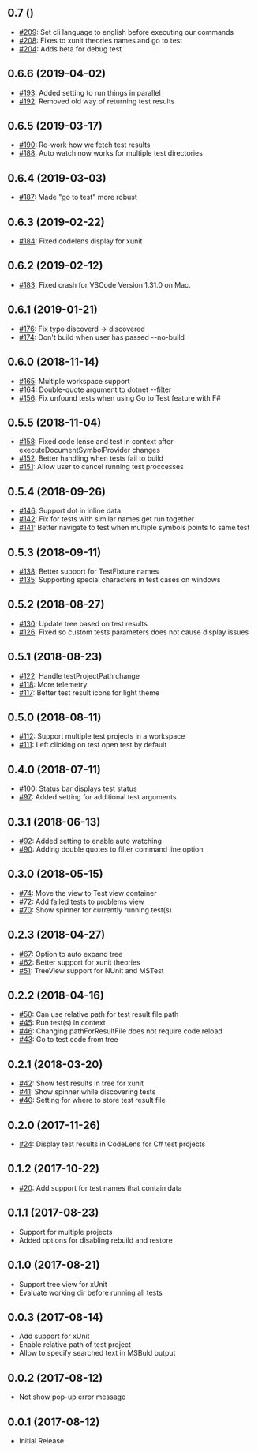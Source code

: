 ## 0.7 ()
* [#209](https://github.com/formulahendry/vscode-dotnet-test-explorer/pull/209): Set cli language to english before executing our commands 
* [#208](https://github.com/formulahendry/vscode-dotnet-test-explorer/pull/208): Fixes to xunit theories names and go to test 
* [#204](https://github.com/formulahendry/vscode-dotnet-test-explorer/pull/204): Adds beta for debug test 

## 0.6.6 (2019-04-02)
* [#193](https://github.com/formulahendry/vscode-dotnet-test-explorer/pull/193): Added setting to run things in parallel
* [#192](https://github.com/formulahendry/vscode-dotnet-test-explorer/pull/192): Removed old way of returning test results

## 0.6.5 (2019-03-17)
* [#190](https://github.com/formulahendry/vscode-dotnet-test-explorer/pull/190): Re-work how we fetch test results
* [#188](https://github.com/formulahendry/vscode-dotnet-test-explorer/pull/188): Auto watch now works for multiple test directories

## 0.6.4 (2019-03-03)
* [#187](https://github.com/formulahendry/vscode-dotnet-test-explorer/pull/187): Made "go to test" more robust

## 0.6.3 (2019-02-22)
* [#184](https://github.com/formulahendry/vscode-dotnet-test-explorer/pull/184): Fixed codelens display for xunit

## 0.6.2 (2019-02-12)
* [#183](https://github.com/formulahendry/vscode-dotnet-test-explorer/pull/183): Fixed crash for VSCode Version 1.31.0 on Mac.

## 0.6.1 (2019-01-21)
* [#176](https://github.com/formulahendry/vscode-dotnet-test-explorer/pull/176): Fix typo discoverd -> discovered
* [#174](https://github.com/formulahendry/vscode-dotnet-test-explorer/pull/174): Don't build when user has passed --no-build

## 0.6.0 (2018-11-14)
* [#165](https://github.com/formulahendry/vscode-dotnet-test-explorer/pull/165): Multiple workspace support
* [#164](https://github.com/formulahendry/vscode-dotnet-test-explorer/pull/164): Double-quote argument to dotnet --filter
* [#156](https://github.com/formulahendry/vscode-dotnet-test-explorer/pull/156): Fix unfound tests when using Go to Test feature with F# 

## 0.5.5 (2018-11-04)
* [#158](https://github.com/formulahendry/vscode-dotnet-test-explorer/pull/158): Fixed code lense and test in context after executeDocumentSymbolProvider changes
* [#152](https://github.com/formulahendry/vscode-dotnet-test-explorer/pull/152): Better handling when tests fail to build
* [#151](https://github.com/formulahendry/vscode-dotnet-test-explorer/pull/151): Allow user to cancel running test proccesses

## 0.5.4 (2018-09-26)
* [#146](https://github.com/formulahendry/vscode-dotnet-test-explorer/pull/146): Support dot in inline data
* [#142](https://github.com/formulahendry/vscode-dotnet-test-explorer/pull/142): Fix for tests with similar names get run together
* [#141](https://github.com/formulahendry/vscode-dotnet-test-explorer/pull/141): Better navigate to test when multiple symbols points to same test

## 0.5.3 (2018-09-11)
* [#138](https://github.com/formulahendry/vscode-dotnet-test-explorer/pull/138): Better support for TestFixture names
* [#135](https://github.com/formulahendry/vscode-dotnet-test-explorer/pull/135): Supporting special characters in test cases on windows

## 0.5.2 (2018-08-27)
* [#130](https://github.com/formulahendry/vscode-dotnet-test-explorer/pull/130): Update tree based on test results
* [#126](https://github.com/formulahendry/vscode-dotnet-test-explorer/pull/126): Fixed so custom tests parameters does not cause display issues

## 0.5.1 (2018-08-23)
* [#122](https://github.com/formulahendry/vscode-dotnet-test-explorer/pull/122): Handle testProjectPath change
* [#118](https://github.com/formulahendry/vscode-dotnet-test-explorer/pull/118): More telemetry
* [#117](https://github.com/formulahendry/vscode-dotnet-test-explorer/pull/117): Better test result icons for light theme

## 0.5.0 (2018-08-11)
* [#112](https://github.com/formulahendry/vscode-dotnet-test-explorer/pull/112): Support multiple test projects in a workspace 
* [#111](https://github.com/formulahendry/vscode-dotnet-test-explorer/pull/111): Left clicking on test open test by default

## 0.4.0 (2018-07-11)
* [#100](https://github.com/formulahendry/vscode-dotnet-test-explorer/pull/100): Status bar displays test status
* [#97](https://github.com/formulahendry/vscode-dotnet-test-explorer/pull/97): Added setting for additional test arguments

## 0.3.1 (2018-06-13)
* [#92](https://github.com/formulahendry/vscode-dotnet-test-explorer/pull/92): Added setting to enable auto watching
* [#90](https://github.com/formulahendry/vscode-dotnet-test-explorer/pull/90): Adding double quotes to filter command line option

## 0.3.0 (2018-05-15)
* [#74](https://github.com/formulahendry/vscode-dotnet-test-explorer/pull/74): Move the view to Test view container
* [#72](https://github.com/formulahendry/vscode-dotnet-test-explorer/pull/72): Add failed tests to problems view
* [#70](https://github.com/formulahendry/vscode-dotnet-test-explorer/pull/70): Show spinner for currently running test(s)

## 0.2.3 (2018-04-27)
* [#67](https://github.com/formulahendry/vscode-dotnet-test-explorer/pull/67): Option to auto expand tree
* [#62](https://github.com/formulahendry/vscode-dotnet-test-explorer/pull/62): Better support for xunit theories
* [#51](https://github.com/formulahendry/vscode-dotnet-test-explorer/pull/51): TreeView support for NUnit and MSTest

## 0.2.2 (2018-04-16)
* [#50](https://github.com/formulahendry/vscode-dotnet-test-explorer/pull/52): Can use relative path for test result file path
* [#45](https://github.com/formulahendry/vscode-dotnet-test-explorer/pull/45): Run test(s) in context
* [#46](https://github.com/formulahendry/vscode-dotnet-test-explorer/pull/48): Changing pathForResultFile does not require code reload
* [#43](https://github.com/formulahendry/vscode-dotnet-test-explorer/pull/43): Go to test code from tree

## 0.2.1 (2018-03-20)
* [#42](https://github.com/formulahendry/vscode-dotnet-test-explorer/pull/42): Show test results in tree for xunit
* [#41](https://github.com/formulahendry/vscode-dotnet-test-explorer/pull/41): Show spinner while discovering tests
* [#40](https://github.com/formulahendry/vscode-dotnet-test-explorer/pull/40): Setting for where to store test result file

## 0.2.0 (2017-11-26)
* [#24](https://github.com/formulahendry/vscode-dotnet-test-explorer/pull/24): Display test results in CodeLens for C# test projects

## 0.1.2 (2017-10-22)
* [#20](https://github.com/formulahendry/vscode-dotnet-test-explorer/pull/20): Add support for test names that contain data

## 0.1.1 (2017-08-23)
* Support for multiple projects
* Added options for disabling rebuild and restore

## 0.1.0 (2017-08-21)
* Support tree view for xUnit
* Evaluate working dir before running all tests

## 0.0.3 (2017-08-14)
* Add support for xUnit
* Enable relative path of test project
* Allow to specify searched text in MSBuld output

## 0.0.2 (2017-08-12)
* Not show pop-up error message

## 0.0.1 (2017-08-12)
* Initial Release
